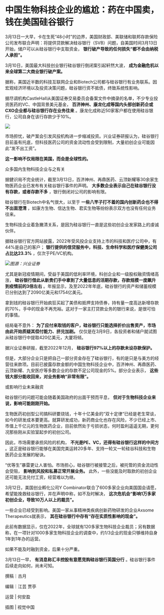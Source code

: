 # 中国生物科技企业的尴尬：药在中国卖，钱在美国硅谷银行

3月13日一大早，卡在生死“48小时”的边界，美国财政部、美联储和联邦存款保险公司发布联合声明：将提供贷款解决硅谷银行（SVB）问题，自美国时间3月13日开始，储户可以从硅谷银行中支取资金，
**银行破产导致的任何损失“都不会由纳税人承担”。**

3月10日，美国最大科技创业银行硅谷银行倒闭案引起轩然大波， **成为金融危机以来全球第二大商业银行破产案。**

据称，美国近半数的科技互联网企业和Biotech公司都与硅谷银行有业务联系。因宏观经济环境以及投资决策问题，硅谷银行资不抵债，终致系统性影响。

据尽调机构CastleHall从美国证券交易委员会备案文件中摘录的名单，不少专业投资医药的VC、中国背景美元基金，
**百济神州、康龙化成等国内头部创新药企或CXO企业都与硅谷银行存在业务往来** 。康龙化成称近50家客户都在使用硅谷银行，公司自身在该行存款少于10%。

![](https://inews.gtimg.com/om_bt/OjEiGkJ5oESUq1LnEno9VlcSU4Uacnn3SwQ5VQA8rFuuoAA/1000)

市场担忧，破产案会引发风投机构进一步缩减投资。兴业证券研报认为，硅谷银行目前虽有托底，但科技医药公司的资金流动性会受到限制，大量初创企业可能因此“发不出工资”。

**这一影响不仅局限在美国，而会是全球性的。**

众多国内生物科技企业与之有关

据健识局不完全统计，截至3月13日，百济神州、再鼎医药、云顶新耀等30余家生物医药企业已发布有关硅谷银行事件的声明。
**大多数企业表示自己在硅谷银行没有存款，或者存款不多** ，银行倒闭对公司的影响有限。

硅谷银行在Biotech中名气很大，以至于 **一些八竿子打不着的国内创新药企也不得不出面澄清**
，如康方生物、信达生物、君实生物等纷纷表示双方也没有任何业务往来。

生物科技企业着急撇清关系，是因为硅谷银行一直是这些初创企业发家路上的虔诚伙伴。

据硅谷银行官方网站披露，2022年受风投企业支持上市的科技和医疗公司中，有44%是自己的客户；
**银行提供的信贷服务中，科技、生命科学和医疗保健类公司占比达23.3%** ，仅次于PE/VC机构。

![](https://inews.gtimg.com/om_bt/OLT5AGgCAnHowLAM1GpTcA1WDl2UFDTUcQJBZAvb5Xq-8AA/1000)_图源：兴业证券_

尤其是新冠疫情期间，受益于美国的低利率环境，科创企业和一级股权融资情绪高涨，
**硅谷银行借此从新贵们手中拿到了大量低息的活期存款，存款规模一度飙升到疫情前的3倍左右**
。年报显示，及至2022年年底，硅谷银行的资产和储蓄规模已分别达到了2090亿美元和1754亿美元。

拿到钱的硅谷银行开始疯狂买起了美债和抵押支持债券，持有量一度高达新增存款的70%，手中的现金不再充裕。这对于一家主打贷款业务的银行来说，是很可怕的事情。

结局毫不意外： **为了应付来取钱的客户，硅谷银行只能选择折价出售资产，市场由此开始质疑其偿付能力、挤兑加剧。**
仅仅是在3月9日，各投资者和储户就试图从硅谷银行中提取420亿美元，大厦将倾。

据兴业证券研报，截至2022年12月， **硅谷银行97%以上的存款未设存款保护。**

但是，大部分企业只是把自己一部分资金存在了硅谷银行，有的是只是与美方的经营往来款项。目前已披露存款金额的中国生物科技企业中，百济神州、再鼎医药、云顶新耀、九安医疗等多数企业的存款不足公司现金的5%。部分企业表示，
**这些钱大部分能收回来，对业务影响“非常有限”。**

或影响行业未来融资

硅谷银行的问题可能会随着美国政府的出面干预而平息， **但对于生物科技企业来说，影响可能刚刚开始。**

生物医药初创型公司搞科研要烧钱，十年十亿美金的“双十定律“已经是老生常谈，如今的研发成本要更高。就算研发成功，新药商业化也存在风险，不少已经上市、市值上千亿元的生物医药企业，目前依然处于亏损状态，何时盈利遥遥无期，更何况那些刚从实验室起步的初创公司。

因此，市场需要承担风险的机构， **不光是PE、VC，还得有硅谷银行这样的中间方**
。这正是硅谷银行能够在美国完美运转20多年、支持一轮又一轮硅谷科技和生物医药企业发展的秘诀。

“优等生”暴雷更让人害怕。市场担心，硅谷银行被接管之后，被托管的资金流动性会受阻， **影响到风投和私募正常开展业务。**
此外，一些没能及时取款的初创企业还可能无法兑付工资，经营难以为继。

3月12日，美国创业孵化公司Y Combinator联合了600多家企业向美国国会请愿，希望能挽救硅谷银行，并在声明中称，如不及时解决，
**这次危机会“影响1万多家初创企业，导致10万人以上的裁员”。**

一些企业已经受到影响。美国一家从事精神类疾病创新药物研发的企业Axsome Therapeutics就表示，
**其在硅谷银行中存有“存在实质性影响的现金”。**

此前有数据显示，仅在2022年，全球就有120多家生物科技企业裁员；另有数据称，在一项针对1000多家生物科技企业的调查中，约1/3企业的现金只够维持自身1年到1年办的运营。

如果不能及时融到资金，后果十分严重。

3月13日一早， **有消息称汇丰控股有意愿竞购硅谷银行英国分行** 。硅谷银行事件后续走向如何，尚未可知。

撰稿｜古月

编辑｜江芸 贾亭

运营 | 何安盈

插图 | 视觉中国


